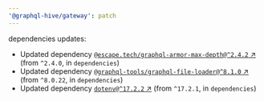 ```yaml
---
'@graphql-hive/gateway': patch
---
```


dependencies updates: 

- Updated dependency [`@escape.tech/graphql-armor-max-depth@^2.4.2` ↗︎](https://www.npmjs.com/package/@escape.tech/graphql-armor-max-depth/v/2.4.2) (from `^2.4.0`, in `dependencies`)
- Updated dependency [`@graphql-tools/graphql-file-loader@^8.1.0` ↗︎](https://www.npmjs.com/package/@graphql-tools/graphql-file-loader/v/8.1.0) (from `^8.0.22`, in `dependencies`)
- Updated dependency [`dotenv@^17.2.2` ↗︎](https://www.npmjs.com/package/dotenv/v/17.2.2) (from `^17.2.1`, in `dependencies`)
